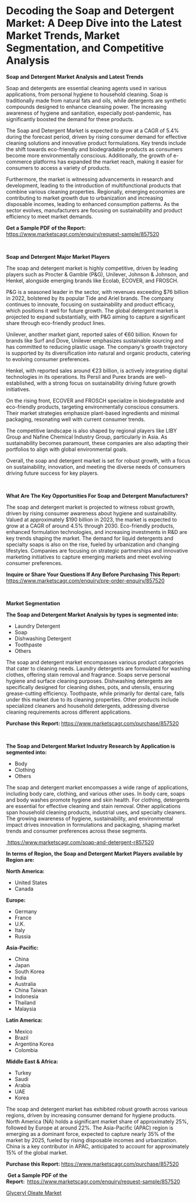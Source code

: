 <p><h1>Decoding the Soap and Detergent Market: A Deep Dive into the Latest Market Trends, Market Segmentation, and Competitive Analysis</h1></p><p><strong>Soap and Detergent Market Analysis and Latest Trends</strong></p>
<p><p>Soap and detergents are essential cleaning agents used in various applications, from personal hygiene to household cleaning. Soap is traditionally made from natural fats and oils, while detergents are synthetic compounds designed to enhance cleansing power. The increasing awareness of hygiene and sanitation, especially post-pandemic, has significantly boosted the demand for these products.</p><p>The Soap and Detergent Market is expected to grow at a CAGR of 5.4% during the forecast period, driven by rising consumer demand for effective cleaning solutions and innovative product formulations. Key trends include the shift towards eco-friendly and biodegradable products as consumers become more environmentally conscious. Additionally, the growth of e-commerce platforms has expanded the market reach, making it easier for consumers to access a variety of products.</p><p>Furthermore, the market is witnessing advancements in research and development, leading to the introduction of multifunctional products that combine various cleaning properties. Regionally, emerging economies are contributing to market growth due to urbanization and increasing disposable incomes, leading to enhanced consumption patterns. As the sector evolves, manufacturers are focusing on sustainability and product efficiency to meet market demands.</p></p>
<p><strong>Get a Sample PDF of the Report:&nbsp;</strong> <a href="https://www.marketscagr.com/enquiry/request-sample/857520?utm_campaign=2138&utm_medium=2&utm_source=Github&utm_content=ia&utm_term=31032025&utm_id=soap-and-detergent">https://www.marketscagr.com/enquiry/request-sample/857520</a></p>
<p>&nbsp;</p>
<p><strong>Soap and Detergent Major Market Players</strong></p>
<p><p>The soap and detergent market is highly competitive, driven by leading players such as Procter & Gamble (P&G), Unilever, Johnson & Johnson, and Henkel, alongside emerging brands like Ecolab, ECOVER, and FROSCH. </p><p>P&G is a seasoned leader in the sector, with revenues exceeding $76 billion in 2022, bolstered by its popular Tide and Ariel brands. The company continues to innovate, focusing on sustainability and product efficacy, which positions it well for future growth. The global detergent market is projected to expand substantially, with P&G aiming to capture a significant share through eco-friendly product lines.</p><p>Unilever, another market giant, reported sales of €60 billion. Known for brands like Surf and Dove, Unilever emphasizes sustainable sourcing and has committed to reducing plastic usage. The company's growth trajectory is supported by its diversification into natural and organic products, catering to evolving consumer preferences.</p><p>Henkel, with reported sales around €23 billion, is actively integrating digital technologies in its operations. Its Persil and Purex brands are well-established, with a strong focus on sustainability driving future growth initiatives.</p><p>On the rising front, ECOVER and FROSCH specialize in biodegradable and eco-friendly products, targeting environmentally conscious consumers. Their market strategies emphasize plant-based ingredients and minimal packaging, resonating well with current consumer trends.</p><p>The competitive landscape is also shaped by regional players like LIBY Group and Nafine Chemical Industry Group, particularly in Asia. As sustainability becomes paramount, these companies are also adapting their portfolios to align with global environmental goals.</p><p>Overall, the soap and detergent market is set for robust growth, with a focus on sustainability, innovation, and meeting the diverse needs of consumers driving future success for key players.</p></p>
<p>&nbsp;</p>
<p><strong>What Are The Key Opportunities For Soap and Detergent Manufacturers?</strong></p>
<p><p>The soap and detergent market is projected to witness robust growth, driven by rising consumer awareness about hygiene and sustainability. Valued at approximately $190 billion in 2023, the market is expected to grow at a CAGR of around 4.5% through 2030. Eco-friendly products, enhanced formulation technologies, and increasing investments in R&D are key trends shaping the market. The demand for liquid detergents and specialty soaps is also on the rise, fueled by urbanization and changing lifestyles. Companies are focusing on strategic partnerships and innovative marketing initiatives to capture emerging markets and meet evolving consumer preferences.</p></p>
<p><strong>Inquire or Share Your Questions If Any Before Purchasing This Report:</strong> <a href="https://www.marketscagr.com/enquiry/pre-order-enquiry/857520?utm_campaign=2138&utm_medium=2&utm_source=Github&utm_content=ia&utm_term=31032025&utm_id=soap-and-detergent">https://www.marketscagr.com/enquiry/pre-order-enquiry/857520</a></p>
<p>&nbsp;</p>
<p><strong>Market Segmentation</strong></p>
<p><strong>The Soap and Detergent Market Analysis by types is segmented into:</strong></p>
<p><ul><li>Laundry Detergent</li><li>Soap</li><li>Dishwashing Detergent</li><li>Toothpaste</li><li>Others</li></ul></p>
<p><p>The soap and detergent market encompasses various product categories that cater to cleaning needs. Laundry detergents are formulated for washing clothes, offering stain removal and fragrance. Soaps serve personal hygiene and surface cleaning purposes. Dishwashing detergents are specifically designed for cleaning dishes, pots, and utensils, ensuring grease-cutting efficiency. Toothpaste, while primarily for dental care, falls under this market due to its cleaning properties. Other products include specialized cleaners and household detergents, addressing diverse cleaning requirements across different applications.</p></p>
<p><strong>Purchase this Report:&nbsp;</strong><a href="https://www.marketscagr.com/purchase/857520?utm_campaign=2138&utm_medium=2&utm_source=Github&utm_content=ia&utm_term=31032025&utm_id=soap-and-detergent">https://www.marketscagr.com/purchase/857520</a></p>
<p>&nbsp;</p>
<p><strong>The Soap and Detergent Market Industry Research by Application is segmented into:</strong></p>
<p><ul><li>Body</li><li>Clothing</li><li>Others</li></ul></p>
<p><p>The soap and detergent market encompasses a wide range of applications, including body care, clothing, and various other uses. In body care, soaps and body washes promote hygiene and skin health. For clothing, detergents are essential for effective cleaning and stain removal. Other applications span household cleaning products, industrial uses, and specialty cleaners. The growing awareness of hygiene, sustainability, and environmental impact drives innovation in formulations and packaging, shaping market trends and consumer preferences across these segments.</p></p>
<p><a href="https://www.marketscagr.com/soap-and-detergent-r857520?utm_campaign=2138&utm_medium=2&utm_source=Github&utm_content=ia&utm_term=31032025&utm_id=soap-and-detergent">&nbsp;https://www.marketscagr.com/soap-and-detergent-r857520</a></p>
<p><strong>In terms of Region, the Soap and Detergent Market Players available by Region are:</strong></p>
<p>
    <p> <strong> North America: </strong>
        <ul>
            <li>United States</li>
            <li>Canada</li>
        </ul>
        </p> 
    <p> <strong> Europe: </strong>
        <ul>
            <li>Germany</li>
            <li>France</li>
            <li>U.K.</li>
            <li>Italy</li>
            <li>Russia</li>
        </ul>
        </p> 
    <p> <strong> Asia-Pacific: </strong>
        <ul>
            <li>China</li>
            <li>Japan</li>
            <li>South Korea</li>
            <li>India</li>
            <li>Australia</li>
            <li>China Taiwan</li>
            <li>Indonesia</li>
            <li>Thailand</li>
            <li>Malaysia</li>
        </ul>
        </p> 
    <p> <strong> Latin America: </strong>
        <ul>
            <li>Mexico</li>
            <li>Brazil</li>
            <li>Argentina Korea</li>
            <li>Colombia</li>
        </ul>
        </p> 
    <p> <strong> Middle East & Africa: </strong>
        <ul>
            <li>Turkey</li>
            <li>Saudi</li>
            <li>Arabia</li>
            <li>UAE</li>
            <li>Korea</li>
        </ul>
    </p>
    </p>
<p><p>The soap and detergent market has exhibited robust growth across various regions, driven by increasing consumer demand for hygiene products. North America (NA) holds a significant market share of approximately 25%, followed by Europe at around 22%. The Asia-Pacific (APAC) region is emerging as a dominant force, expected to capture nearly 35% of the market by 2025, fueled by rising disposable incomes and urbanization. China is a key contributor in APAC, anticipated to account for approximately 15% of the global market.</p></p>
<p><strong>Purchase this Report: </strong><a href="https://www.marketscagr.com/purchase/857520?utm_campaign=2138&utm_medium=2&utm_source=Github&utm_content=ia&utm_term=31032025&utm_id=soap-and-detergent">https://www.marketscagr.com/purchase/857520</a></p>
<p>&nbsp;<strong>Get a Sample PDF of the Report:&nbsp;&nbsp;</strong><a href="https://www.marketscagr.com/enquiry/request-sample/857520?utm_campaign=2138&utm_medium=2&utm_source=Github&utm_content=ia&utm_term=31032025&utm_id=soap-and-detergent">https://www.marketscagr.com/enquiry/request-sample/857520</a></p>
<p><strong></strong></p>
<p><p><a href="https://github.com/joannesouthgate/Market-Research-Report-List-6/blob/main/glyceryl-oleate-market.md?utm_campaign=2138&utm_medium=2&utm_source=Github&utm_content=ia&utm_term=31032025&utm_id=soap-and-detergent">Glyceryl Oleate Market</a></p></p>